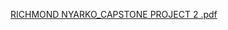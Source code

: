 [RICHMOND NYARKO_CAPSTONE PROJECT 2 .pdf](https://github.com/user-attachments/files/22173523/RICHMOND.NYARKO_CAPSTONE.PROJECT.2.pdf)
